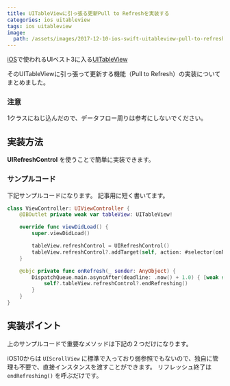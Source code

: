 ```yaml
---
title: UITableViewに引っ張る更新Pull to Refreshを実装する
categories: ios uitableview
tags: ios uitableview
image:
  path: /assets/images/2017-12-10-ios-swift-uitableview-pull-to-refresh.png
---
```

[iOS](/categories/ios)で使われるUIベスト3に入る[UITableView](/tags#uitableview)

そのUITableViewに引っ張って更新する機能（Pull to Refresh）の実装についてまとめました。


### 注意
1クラスにねじ込んだので、データフロー周りは参考にしないでください。


## 実装方法
**UIRefreshControl** を使うことで簡単に実装できます。

### サンプルコード
下記サンプルコードになります。 記事用に短く書いてます。


```swift
class ViewController: UIViewController {
    @IBOutlet private weak var tableView: UITableView!

    override func viewDidLoad() {
        super.viewDidLoad()

        tableView.refreshControl = UIRefreshControl()
        tableView.refreshControl?.addTarget(self, action: #selector(onRefresh(_:)), for: .valueChanged)
    }

    @objc private func onRefresh(_ sender: AnyObject) {
        DispatchQueue.main.asyncAfter(deadline: .now() + 1.0) { [weak self] in
            self?.tableView.refreshControl?.endRefreshing()
        }
    }
}
```

## 実装ポイント

上のサンプルコードで重要なメソッドは下記の２つだけになります。

iOS10からは `UIScrollView` に標準で入っており弱参照でもないので、独自に管理も不要で、直接インスタンスを渡すことができます。
リフレッシュ終了は `endRefreshing()` を呼ぶだけです。
